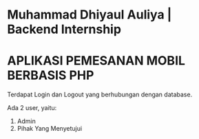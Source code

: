 # Muhammad Dhiyaul Auliya | Backend Internship

# APLIKASI PEMESANAN MOBIL BERBASIS PHP

Terdapat Login dan Logout yang berhubungan dengan database.

Ada 2 user, yaitu:

1. Admin
2. Pihak Yang Menyetujui
